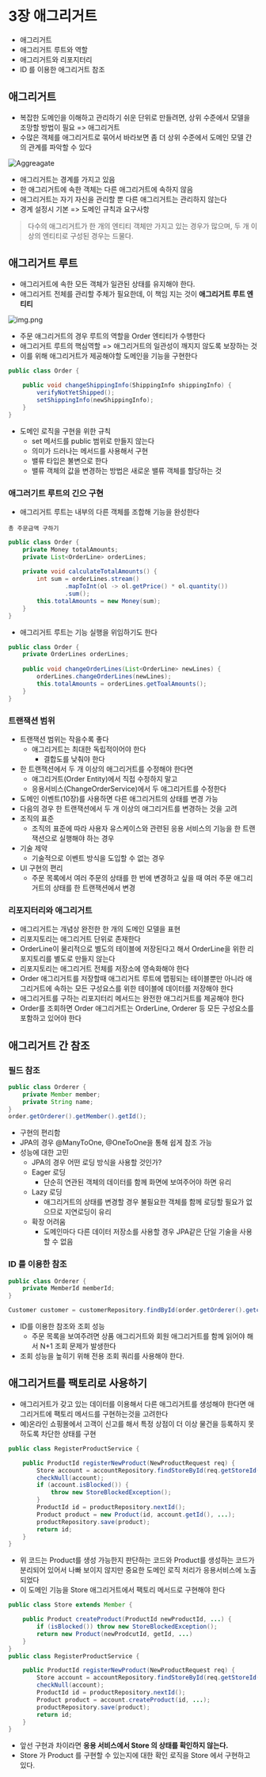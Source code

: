 # 3장 애그리거트
- 애그리거트
- 애그리거트 루트와 역할
- 애그리거트와 리포지터리
- ID 를 이용한 애그리거트 참조

## 애그리거트
- 복잡한 도메인을 이해하고 관리하기 쉬운 단위로 만들려면, 상위 수준에서 모델을 조망할 방법이 필요 => 애그리거트
- 수많은 객체를 애그리거트로 묶어서 바라보면 좀 더 상위 수준에서 도메인 모델 간의 관계를 파악할 수 있다

![Aggreagate](images/aggregate.png)

- 애그리거트는 경계를 가지고 있음
- 한 애그리거트에 속한 객체는 다른 애그리거트에 속하지 않음
- 애그리거트는 자기 자신을 관리할 뿐 다른 애그리거트는 관리하지 않는다
- 경계 설정시 기본 => 도메인 규칙과 요구사항

> 다수의 애그리거트가 한 개의 엔티티 객체만 가지고 있는 경우가 많으며, 두 개 이상의 엔티티로 구성된 경우는 드물다.

## 애그리거트 루트
- 애그리거트에 속한 모든 객체가 일관된 상태를 유지해야 한다.
- 애그리거트 전체를 관리할 주체가 필요한데, 이 책임 지는 것이 **애그리거트 루트 엔티티**

![img.png](images/aggregate_root.png)
- 주문 애그리거트의 경우 루트의 역할을 Order 엔티티가 수행한다
- 애그리거트 루트의 핵심역할 => 애그리거트의 일관성이 깨지지 않도록 보장하는 것
- 이를 위해 애그리거트가 제공해야할 도메인을 기능을 구현한다

```java
public class Order {
    
    public void changeShippingInfo(ShippingInfo shippingInfo) {
        verifyNotYetShipped();
        setShippingInfo(newShippingInfo);
    }
}
```
- 도메인 로직을 구현을 위한 규칙
  - set 메서드를 public 범위로 만들지 않는다
  - 의미가 드러나는 메서드를 사용해서 구현
  - 밸류 타입은 불변으로 한다
  - 밸류 객체의 값을 변경하는 방법은 새로운 밸류 객체를 할당하는 것

### 애그러기트 루트의 긴으 구현
- 애그리거트 루트는 내부의 다른 객체를 조합해 기능을 완성한다

`총 주문금액 구하기`

```java
public class Order {
    private Money totalAmounts;
    private List<OrderLine> orderLines;
    
    private void calculateTotalAmounts() {
        int sum = orderLines.stream()
                .mapToInt(ol -> ol.getPrice() * ol.quantity())
                .sum();
        this.totalAmounts = new Money(sum);
    }
}
```
- 애그리거트 루트는 기능 실행을 위임하기도 한다

```java
public class Order {
    private OrderLines orderLines;
    
    public void changeOrderLines(List<OrderLine> newLines) {
        orderLines.changeOrderLines(newLines);
        this.totalAmounts = orderLines.getToalAmounts();
    }
}
```

### 트랜잭션 범위
- 트랜잭션 범위는 작을수록 좋다
  - 애그리거트는 최대한 독립적이어야 한다
    - 결합도를 낮춰야 한다
- 한 트랜잭션에서 두 개 이상의 애그리거트를 수정해야 한다면
  - 애그리거트(Order Entity)에서 직접 수정하지 말고
  - 응용서비스(ChangeOrderService)에서 두 애그리거트를 수정한다
- 도메인 이벤트(10장)를 사용하면 다른 애그리거트의 상태를 변경 가능
- 다음의 경우 한 트랜잭션에서 두 개 이상의 애그리거트를 변경하는 것을 고려
- 조직의 표준
  - 조직의 표준에 따라 사용자 유스케이스와 관련된 응용 서비스의 기능을 한 트랜잭션으로 실행해야 하는 경우
- 기술 제약
  - 기술적으로 이벤트 방식을 도입할 수 없는 경우
- UI 구현의 편리
  - 주문 목록에서 여러 주문의 상태를 한 번에 변경하고 싶을 때 여러 주문 애그리거트의 상태를 한 트랜잭션에서 변경

### 리포지터리와 애그리거트
- 애그리거트는 개념상 완전한 한 개의 도메인 모델을 표현
- 리포지토리는 애그리거트 단위로 존재한다
- OrderLine이 물리적으로 별도의 테이블에 저장된다고 해서 OrderLine을 위한 리포지토리를 별도로 만들지 않는다
- 리포지토리는 애그리거트 전체를 저장소에 영속화해야 한다
- Order 애그리거트를 저장할때 애그리거트 루트에 맵핑되는 테이블뿐만 아니라 애그리거트에 속하는 모든 구성요스를 위한 테이블에 데이터를 저장해야 한다
- 애그리거트를 구하는 리포지터리 메서드는 완전한 애그리거트를 제공해야 한다
- Order를 조회하면 Order 애그리거트는 OrderLine, Orderer 등 모든 구성요소를 포함하고 있어야 한다

## 애그리거트 간 참조

### 필드 참조

```java
public class Orderer {
    private Member member;
    private String name;
}
order.getOrderer().getMember().getId();
```
- 구현의 편리함
- JPA의 경우 @ManyToOne, @OneToOne을 통해 쉽게 참조 가능
- 성능에 대한 고민
  - JPA의 경우 어떤 로딩 방식을 사용할 것인가?
  - Eager 로딩
    - 단순히 연관된 객체의 데이터를 함께 화면에 보여주어야 하면 유리
  - Lazy 로딩
    - 애그리거트의 상태를 변경할 경우 불필요한 객체를 함께 로딩할 필요가 없으므로 지연로딩이 유리
  - 확장 어려움
    - 도메인마다 다른 데이터 저장소를 사용할 경우 JPA같은 단일 기술을 사용할 수 없음

### ID 를 이용한 참조

```java
public class Orderer {
    private MemberId memberId;
}

Customer customer = customerRepository.findById(order.getOrderer().getcustomerId());
```
- ID를 이용한 참조와 조회 성능
  - 주문 목록을 보여주려면 상품 애그리거트와 회원 애그리거트를 함께 읽어야 해서 N+1 조회 문제가 발생한다
- 조회 성능을 높히기 위해 전용 조회 쿼리를 사용해야 한다.

## 애그리거트를 팩토리로 사용하기
- 애그리거트가 갖고 있는 데이터를 이용해서 다른 애그리거트를 생성해야 한다면 애그리거트에 팩토리 메서드를 구현하는것을 고려한다
- 예)온라인 쇼핑몰에서 고객이 신고를 해서 특정 상점이 더 이상 물건을 등록하지 못하도록 차단한 상태를 구현

```java
public class RegisterProductService {

    public ProductId registerNewProduct(NewProductRequest req) {
        Store account = accountRepository.findStoreById(req.getStoreId());
        checkNull(account);
        if (account.isBlocked()) {
            throw new StoreBlockedException();
        }
        ProductId id = productRepository.nextId();
        Product product = new Product(id, account.getId(), ...);
        productRepository.save(product);
        return id;
    }
}
```
- 위 코드는 Product를 생성 가능한지 판단하는 코드와 Product를 생성하는 코드가 분리되어 있어서 나빠 보이지 않지만 중요한 도메인 로직 처리가 응용서비스에 노출되었다
- 이 도메인 기능을 Store 애그리거트에서 팩토리 메서드로 구현해야 한다

```java
public class Store extends Member {

    public Product createProduct(ProductId newProductId, ...) {
        if (isBlocked()) throw new StoreBlockedException();
        return new Product(newProdcutId, getId, ...)
    }
}
public class RegisterProductService {

    public ProductId registerNewProduct(NewProductRequest req) {
        Store account = accountRepository.findStoreById(req.getStoreId());
        checkNull(account);
        ProductId id = productRepository.nextId();
        Product product = account.createProduct(id, ...);
        productRepository.save(product);
        return id;
    }
}
```
- 앞선 구현과 차이라면 **응용 서비스에서 Store 의 상태를 확인하지 않는다.**
- Store 가 Product 를 구현할 수 있는지에 대한 확인 로직을 Store 에서 구현하고 있다.
